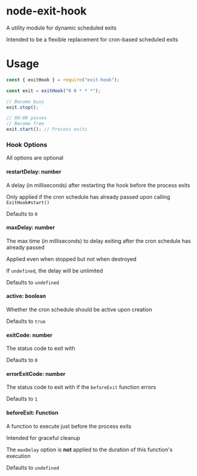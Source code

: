 # node-exit-hook
A utility module for dynamic scheduled exits

Intended to be a flexible replacement for cron-based scheduled exits

# Usage

```js
const { exitHook } = require("exit-hook");

const exit = exitHook("0 0 * * *");

// Become busy
exit.stop();

// 00:00 passes
// Become free
exit.start(); // Process exits
```

### Hook Options
All options are optional

#### restartDelay: number
A delay (in milliseconds) after restarting the hook before the process exits

Only applied if the cron schedule has already passed upon calling `ExitHook#start()`

Defaults to `0`

#### maxDelay: number
The max time (in milliseconds) to delay exiting after the cron schedule has already passed

Applied even when stopped but not when destroyed

If `undefined`, the delay will be unlimited

Defaults to `undefined`

#### active: boolean
Whether the cron schedule should be active upon creation

Defaults to `true`

#### exitCode: number
The status code to exit with

Defaults to `0`

#### errorExitCode: number
The status code to exit with if the `beforeExit` function errors

Defaults to `1`

#### beforeExit: Function
A function to execute just before the process exits

Intended for graceful cleanup

The `maxDelay` option is **not** applied to the duration of this function's execution

Defaults to `undefined`
